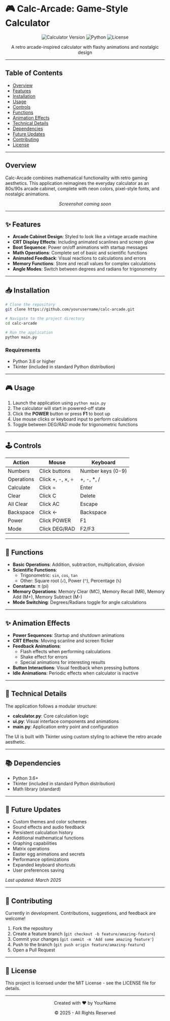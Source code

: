 # 🎮 Calc-Arcade: Game-Style Calculator

<div align="center">
  
![Calculator Version](https://img.shields.io/badge/version-1.0.0-blue.svg)
![Python](https://img.shields.io/badge/Python-3.6+-brightgreen.svg)
![License](https://img.shields.io/badge/license-MIT-orange.svg)

</div>

<p align="center">A retro arcade-inspired calculator with flashy animations and nostalgic design</p>

---

## Table of Contents
- [Overview](#overview)
- [Features](#features)
- [Installation](#installation)
- [Usage](#usage)
- [Controls](#controls)
- [Functions](#functions)
- [Animation Effects](#animation-effects)
- [Technical Details](#technical-details)
- [Dependencies](#dependencies)
- [Future Updates](#future-updates)
- [Contributing](#contributing)
- [License](#license)

---

## Overview

Calc-Arcade combines mathematical functionality with retro gaming aesthetics. This application reimagines the everyday calculator as an 80s/90s arcade cabinet, complete with neon colors, pixel-style fonts, and nostalgic animations.

<div align="center">
  <i>Screenshot coming soon</i>
</div>

---

## ✨ Features

- **Arcade Cabinet Design**: Styled to look like a vintage arcade machine
- **CRT Display Effects**: Including animated scanlines and screen glow
- **Boot Sequence**: Power on/off animations with startup messages
- **Math Operations**: Complete set of basic and scientific functions
- **Animated Feedback**: Visual reactions to calculations and errors
- **Memory Functions**: Store and recall values for complex calculations
- **Angle Modes**: Switch between degrees and radians for trigonometry

---

## 📥 Installation

```bash
# Clone the repository
git clone https://github.com/yourusername/calc-arcade.git

# Navigate to the project directory
cd calc-arcade

# Run the application
python main.py
```

### Requirements
- Python 3.6 or higher
- Tkinter (included in standard Python distribution)

---

## 🎮 Usage

1. Launch the application using `python main.py`
2. The calculator will start in powered-off state
3. Click the **POWER** button or press **F1** to boot up
4. Use mouse clicks or keyboard input to perform calculations
5. Toggle between DEG/RAD mode for trigonometric functions

---

## 🕹️ Controls

| Action | Mouse | Keyboard |
|--------|-------|----------|
| Numbers | Click buttons | Number keys (0-9) |
| Operations | Click +, -, ×, ÷ | +, -, *, / |
| Calculate | Click = | Enter |
| Clear | Click C | Delete |
| All Clear | Click AC | Escape |
| Backspace | Click ← | Backspace |
| Power | Click POWER | F1 |
| Mode | Click DEG/RAD | F2/F3 |

---

## 🧮 Functions

- **Basic Operations**: Addition, subtraction, multiplication, division
- **Scientific Functions**: 
  - Trigonometric: `sin`, `cos`, `tan`
  - Other: Square root (`√`), Power (`^`), Percentage (`%`)
- **Constants**: π (pi)
- **Memory Operations**: Memory Clear (MC), Memory Recall (MR), Memory Add (M+), Memory Subtract (M-)
- **Mode Switching**: Degrees/Radians toggle for angle calculations

---

## ✨ Animation Effects

- **Power Sequences**: Startup and shutdown animations
- **CRT Effects**: Moving scanline and screen flicker
- **Feedback Animations**: 
  - Flash effects when performing calculations
  - Shake effect for errors
  - Special animations for interesting results
- **Button Interactions**: Visual feedback when pressing buttons
- **Idle Animations**: Periodic effects when calculator is inactive

---

## 🔧 Technical Details

The application follows a modular structure:

- **calculator.py**: Core calculation logic
- **ui.py**: Visual interface components and animations
- **main.py**: Application entry point and configuration

The UI is built with Tkinter using custom styling to achieve the retro arcade aesthetic.

---

## 📚 Dependencies

- Python 3.6+
- Tkinter (included in standard Python distribution)
- Math library (standard)

---

## 🚀 Future Updates

- Custom themes and color schemes
- Sound effects and audio feedback
- Persistent calculation history
- Additional mathematical functions
- Graphing capabilities
- Matrix operations
- Easter egg animations and secrets
- Performance optimizations
- Expanded keyboard shortcuts
- User preferences saving

*Last updated: March 2025*

---

## 👥 Contributing

Currently in development. Contributions, suggestions, and feedback are welcome!

1. Fork the repository
2. Create a feature branch (`git checkout -b feature/amazing-feature`)
3. Commit your changes (`git commit -m 'Add some amazing feature'`)
4. Push to the branch (`git push origin feature/amazing-feature`)
5. Open a Pull Request

---

## 📄 License

This project is licensed under the MIT License - see the LICENSE file for details.

---

<div align="center">
  <p>Created with ❤️ by YourName</p>
  <p>© 2025 - All Rights Reserved</p>
</div>
